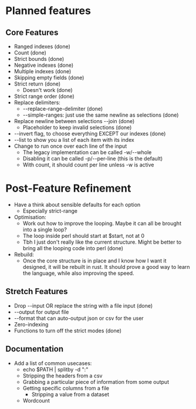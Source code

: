 # Planned features

## Core Features

-   Ranged indexes (done)
-   Count (done)
-   Strict bounds (done)
-   Negative indexes (done)
-   Multiple indexes (done)
-   Skipping empty fields (done)
-   Strict return (done)
    -   Doesn't work (done)
-   Strict range order (done)
-   Replace delimiters:
    -   --replace-range-delimiter (done)
    -   --simple-ranges: just use the same newline as selections (done)
-   Replace newline between selections --join (done)
    -   Placeholder to keep invalid selections (done)
-   --invert flag, to choose everything EXCEPT our indexes (done)
-   --list to show you a list of each item with its index
-   Change to run once over each line of the input
    -   The legacy implementation can be called -w/--whole
    -   Disabling it can be called -p/--per-line (this is the default)
    -   With count, it should count per line unless -w is active

# Post-Feature Refinement

-   Have a think about sensible defaults for each option
    -   Especially strict-range
-   Optimisation:
    -   Work out how to improve the looping. Maybe it can all be brought into a single loop?
    -   The loop inside perl should start at $start, not at 0
    -   Tbh I just don't really like the current structure. Might be better to bring all the looping code into perl (done)
-   Rebuild:
    -   Once the core structure is in place and I know how I want it designed, it will be rebuilt in rust. It should prove a good way to learn the language, while also improving the speed.

## Stretch Features

-   Drop --input OR replace the string with a file input (done)
-   --output for output file
-   --format that can auto-output json or csv for the user
-   Zero-indexing
-   Functions to turn off the strict modes (done)

## Documentation

-   Add a list of common usecases:
    -   echo $PATH | splitby -d ":"
    -   Stripping the headers from a csv
    -   Grabbing a particular piece of information from some output
    -   Getting specific columns from a file
        -   Stripping a value from a dataset
    -   Wordcount
